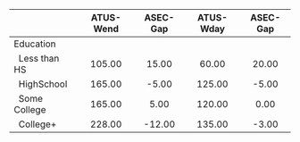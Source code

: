 
|                      |    ATUS-Wend |     ASEC-Gap |    ATUS-Wday |     ASEC-Gap |
| -------------------- | :----------: | :----------: | :----------: | :----------: |
| Education            |              |              |              |              |
| &nbsp;&nbsp;Less than HS |       105.00 |        15.00 |        60.00 |        20.00 |
| &nbsp;&nbsp;HighSchool |       165.00 |        -5.00 |       125.00 |        -5.00 |
| &nbsp;&nbsp;Some College |       165.00 |         5.00 |       120.00 |         0.00 |
| &nbsp;&nbsp;College+ |       228.00 |       -12.00 |       135.00 |        -3.00 |

